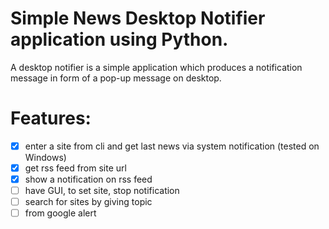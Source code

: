 # Simple News Desktop Notifier application using Python. 
A desktop notifier is a simple application which produces a notification message in form of a pop-up message on desktop.

# Features:
- [x] enter a site from cli and get last news via system notification (tested on Windows)
- [x] get rss feed from site url
- [x] show a notification on rss feed
- [ ] have GUI, to set site, stop notification
- [ ] search for sites by giving topic
- [ ] from google alert
